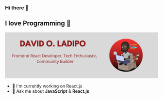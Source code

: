 ### Hi there 👋
## I love **Programming** :rocket:  
<img src="https://github.com/deedevs/deedevs/blob/master/gitemoji.png">

- 🔭 I'm currently working on React.js
- 💬 Ask me about **JavaScript** & **React.js**

<!--
**deedevs/deedevs** is a ✨ _special_ ✨ repository because its `README.md` (this file) appears on your GitHub profile.

Here are some ideas to get you started:

- 🔭 I’m currently working on ...
- 🌱 I’m currently learning ...
- 👯 I’m looking to collaborate on ...
- 🤔 I’m looking for help with ...
- 💬 Ask me about ...
- 📫 How to reach me: ...
- 😄 Pronouns: ...
- ⚡ Fun fact: ...
-->
